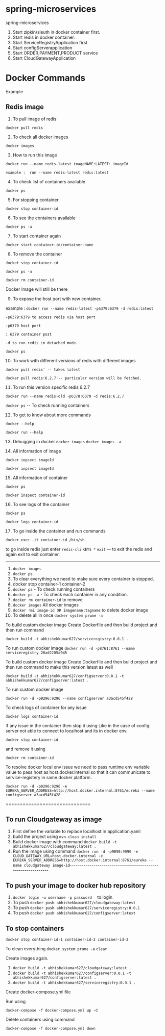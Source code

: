# spring-microservices
spring-microservices

1. Start zipkin/sleuth in docker container first.
2. Start redis in docker container.
3. Start ServiceRegistryApplication first
4. Start configServerapplication
5. Start ORDER,PAYMENT,PRODUCT service
6. Start CloudGatewayApplication

# Docker Commands

Example 

Redis image
------------
1. To pull image of redis 

`docker pull redis`

2. To check all docker images

`docker images`

3. How to run this image

`docker run --name redis-latest imageNAME:LATEST: imageId`

`example :  run --name redis-latest redis:latest`

4. To check list of containers available

`docker ps`

5. For stopping container

`docker stop container-id`

6. To see the containers available

`docker ps -a`

7. To start container again

`docker start container-id/container-name`

8. To remove the container

`docket stop container-id`

`docker ps -a`

`docker rm container-id`

Docker Image will still be there 

9. To expose the host port with new container.

example :  `docker run --name redis-latest -p6379:6379 -d redis:latest`

`-p6379:6379 to access redis via host port`

`-p6379 host port`

`: 6379 container post`

`-d to run redis in detached mode.`

`docker ps`

10. To work with different versions of redis with different images

`docker pull redis' -- takes latest`

`docker pull redis:6.2.7'-- particular version will be fetched.`

11. To run this version specific redis 6.2.7

`docker run --name redis-old -p6378:6379 -d redis:6.2.7`

`docker ps` -- To check running containers

12. To get to know about more commands

`docker --help`

`docker run --help`

13. Debugging in docker
    `docker images`
    `docker images -a`

14. All information of image

`docker inpsect imageId`

`docker inpsect imageId`

15. All information of container

`docker ps`

`docker inspect container-id`

16. To see logs of the container

`docker ps`

`docker logs container-id`

17. To go inside the container and run commands

`docker exec -it container-id /bin/sh`

to go inside redis just enter
`redis-cli`
`KEYS *`
`exit` -- to exit the redis and again exit to exit container.

----------------------------------------------------

1. `docker images`
2. `docker ps`
3. To clear everything we need to make sure every container is stopped.
4. docker stop container-1 container-2
5. `docker ps` - To check running containers
6. `docker ps -a` - To check each container in any condition.
7. `docker rm container-id` to remove
8. `docker images` All docker images
9. `docker rmi image-id OR imagename:tagname` to delete docker image
10. To delete all in once
    `docker system prune -a`


To build custom docker image
Create Dockerfile and then build project and then run command

`docker build -t abhishekkumar627/serviceregistry:0.0.1 .`


To run custom docker image
`docker run -d -p8761:8761 --name serviceregistry 28ad2205a045`

To build custom docker image
Create Dockerfile and then build project and then run command to make this version latest as well

`docker build -t abhishekkumar627/configserver:0.0.1 -t abhishekkumar627/configserver:latest .`

To run custom docker image

`docker run -d -p9296:9296 --name configserver a3acd545f428`

To check logs of container for any issue

`docker logs container-id`

If any issue in the container then stop it using
Like in the case of config server not able to connect to localhost and its in docker env.

`docker stop container-id`

and remove it using 

`docker rm container-id`

To resolve docker local env issue we need to pass runtime env variable value to pass host as host.docker.internal so that it can communicate to service-registery in same docker platform.

`docker run -d -p9296:9296 -e EUREKA_SERVER_ADDRESS=http://host.docker.internal:8761/eureka --name configserver a3acd545f428`

==============================

To run Cloudgateway as image
---------------------------------------------------------------
1. First define the variable to replace localhost in application.yaml
2. build the project using `mvn clean install`
3. Build docker image with command
   `docker build -t abhishekkumar627/cloudgateway:latest .`
4. Run the image using command
   `docker run -d -p9090:9090 -e CLOUD_GATEWAY_URL=host.docker.internal -e EUREKA_SERVER_ADDRESS=http://host.docker.internal:8761/eureka --name cloudgateway image-id`---------------------------------------------------------------

To push your image to docker hub repository
---------------------------------------------------------------
1. `docker login -u username -p password  ` to login.
2. To push `docker push abhishekkumar627/cloudgateway:latest`
3. To push `docker push abhishekkumar627/serviceregistry:0.0.1`
4. To push `docker push abhishekkumar627/configserver:latest`

To stop containers 
---------------------------------------------------------------
`docker stop container-id-1 container-id-2 container-id-3`

To clean everything
`docker system prune -a`
`clear`
 
Create images again.
1. `docker build -t abhishekkumar627/cloudgateway:latest .`
2. `docker build -t abhishekkumar627/configserver:0.0.1 -t abhishekkumar627/configserver:latest .`
3. `docker build -t abhishekkumar627/serviceregistry:0.0.1 .`

Create docker-compose.yml file

Run using

`docker-compose -f docker-compose.yml up -d`

Delete containers using command

`docker-compose -f docker-compose.yml down`